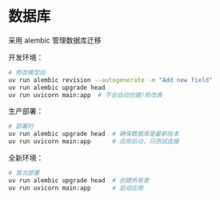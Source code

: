 # 数据库

采用 alembic 管理数据库迁移

开发环境：

```bash
# 修改模型后
uv run alembic revision --autogenerate -m "Add new field"
uv run alembic upgrade head
uv run uvicorn main:app  # 不会自动创建/修改表
```

生产部署：

```bash
# 部署时
uv run alembic upgrade head  # 确保数据库是最新版本
uv run uvicorn main:app      # 应用启动，只测试连接
```

全新环境：

```bash
# 首次部署
uv run alembic upgrade head  # 创建所有表
uv run uvicorn main:app      # 启动应用
```
